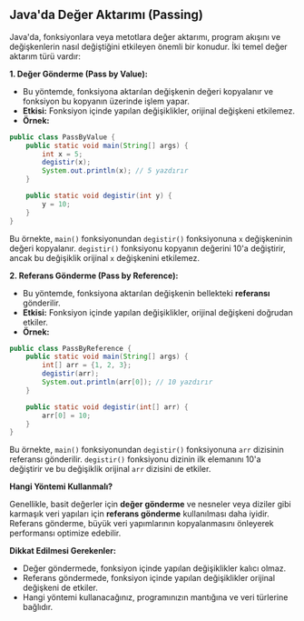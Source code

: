 ## Java'da Değer Aktarımı (Passing)

Java'da, fonksiyonlara veya metotlara değer aktarımı, program akışını ve değişkenlerin nasıl değiştiğini etkileyen önemli bir konudur. İki temel değer aktarım türü vardır:

**1. Değer Gönderme (Pass by Value):**

* Bu yöntemde, fonksiyona aktarılan değişkenin değeri kopyalanır ve fonksiyon bu kopyanın üzerinde işlem yapar.
* **Etkisi:** Fonksiyon içinde yapılan değişiklikler, orijinal değişkeni etkilemez.
* **Örnek:**

```java
public class PassByValue {
    public static void main(String[] args) {
        int x = 5;
        degistir(x);
        System.out.println(x); // 5 yazdırır
    }

    public static void degistir(int y) {
        y = 10;
    }
}
```

Bu örnekte, `main()` fonksiyonundan `degistir()` fonksiyonuna `x` değişkeninin değeri kopyalanır. `degistir()` fonksiyonu kopyanın değerini 10'a değiştirir, ancak bu değişiklik orijinal `x` değişkenini etkilemez.

**2. Referans Gönderme (Pass by Reference):**

* Bu yöntemde, fonksiyona aktarılan değişkenin bellekteki **referansı** gönderilir.
* **Etkisi:** Fonksiyon içinde yapılan değişiklikler, orijinal değişkeni doğrudan etkiler.
* **Örnek:**

```java
public class PassByReference {
    public static void main(String[] args) {
        int[] arr = {1, 2, 3};
        degistir(arr);
        System.out.println(arr[0]); // 10 yazdırır
    }

    public static void degistir(int[] arr) {
        arr[0] = 10;
    }
}
```

Bu örnekte, `main()` fonksiyonundan `degistir()` fonksiyonuna `arr` dizisinin referansı gönderilir. `degistir()` fonksiyonu dizinin ilk elemanını 10'a değiştirir ve bu değişiklik orijinal `arr` dizisini de etkiler.

**Hangi Yöntemi Kullanmalı?**

Genellikle, basit değerler için **değer gönderme** ve nesneler veya diziler gibi karmaşık veri yapıları için **referans gönderme** kullanılması daha iyidir. Referans gönderme, büyük veri yapımlarının kopyalanmasını önleyerek performansı optimize edebilir.

**Dikkat Edilmesi Gerekenler:**

* Değer göndermede, fonksiyon içinde yapılan değişiklikler kalıcı olmaz.
* Referans göndermede, fonksiyon içinde yapılan değişiklikler orijinal değişkeni de etkiler.
* Hangi yöntemi kullanacağınız, programınızın mantığına ve veri türlerine bağlıdır.
